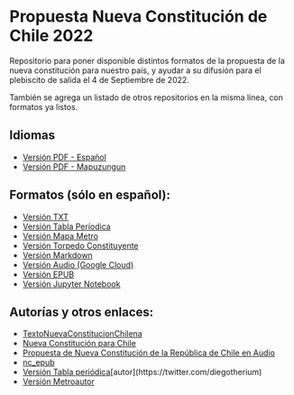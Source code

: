 # Propuesta Nueva Constitución de Chile 2022

Repositorio para poner disponible distintos formatos de la propuesta de la nueva constitución para nuestro país, y ayudar a su difusión para el plebiscito de salida el 4 de Septiembre de 2022.

También se agrega un listado de otros repositorios en la misma línea, con formatos ya listos.

## Idiomas
- [Versión PDF - Español](Texto-Definitivo-CPR-2022-Tapas.pdf)
- [Versión PDF - Mapuzungun](Texto-constitucional_mapuzugun.pdf)

## Formatos (sólo en español):
- [Versión TXT](Propuesta.txt)
- [Versión Tabla Períodica](Tabla_Constitucional_Completa.png)
- [Versión Mapa Metro](metro_nueva_constitucion.png)
- [Versión Torpedo Constituyente](Torpedo+Constituyente.pdf)
- [Versión Markdown](https://sigloasesino.notion.site/sigloasesino/Propuesta-de-Constituci-n-Pol-tica-de-la-Rep-blica-de-Chile-7f608bbaa95244408fd96f20bfd15981)
- [Versión Audio (Google Cloud)](https://github.com/rmaureira/audiopropuesta)
- [Versión EPUB](https://github.com/bicubico/nc_epub)
- [Versión Jupyter Notebook](https://github.com/lnds/TextoNuevaConstitucionChilena)

## Autorías y otros enlaces:
- [TextoNuevaConstitucionChilena](https://github.com/lnds/TextoNuevaConstitucionChilena)
- [Nueva Constitución para Chile](https://github.com/fguinez/nueva-constitucion)
- [Propuesta de Nueva Constitución de la República de Chile en Audio](https://github.com/rmaureira/audiopropuesta)
- [nc_epub](https://github.com/bicubico/nc_epub)
- [Versión Tabla periódica](https://drive.google.com/drive/folders/1rAeiTXek4t73HN5xlyTf36WXqAxe1Js_)[autor](https://twitter.com/diegotherium)
- [Versión Metro](https://drive.google.com/drive/folders/15MxTCEiXJyfvOF9TGuDDVic4IqtR_-IF)[autor](https://twitter.com/diegotherium)
